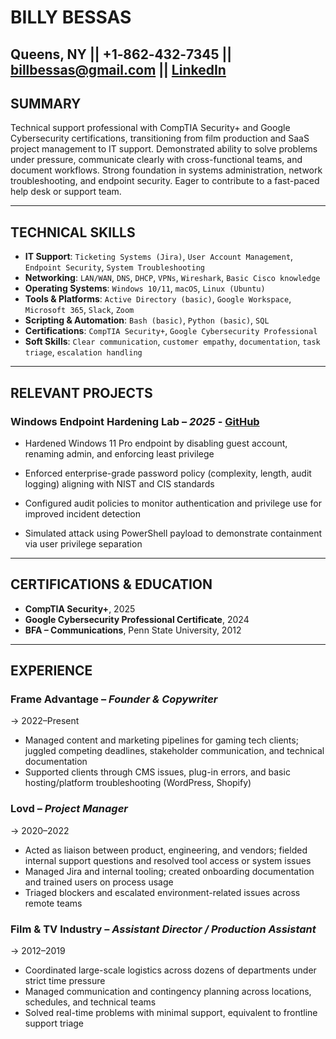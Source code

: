# BILLY BESSAS
Queens, NY || +1‑862‑432‑7345 || <billbessas@gmail.com>
|| [LinkedIn](https://linkedin.com/in/billy-bessas) 
---

## SUMMARY
Technical support professional with CompTIA Security+ and Google Cybersecurity certifications, transitioning from film production and SaaS project management to IT support. Demonstrated ability to solve problems under pressure, communicate clearly with cross-functional teams, and document workflows. Strong foundation in systems administration, network troubleshooting, and endpoint security. Eager to contribute to a fast-paced help desk or support team.

---

## TECHNICAL SKILLS
- **IT Support**: `Ticketing Systems (Jira)`, `User Account Management`, `Endpoint Security`, `System Troubleshooting`
- **Networking**: `LAN/WAN`, `DNS`, `DHCP`, `VPNs`, `Wireshark`, `Basic Cisco knowledge`
- **Operating Systems**: `Windows 10/11`, `macOS`, `Linux (Ubuntu)`
- **Tools & Platforms**: `Active Directory (basic)`, `Google Workspace`, `Microsoft 365`, `Slack`, `Zoom`
- **Scripting & Automation**: `Bash (basic)`, `Python (basic)`, `SQL`
- **Certifications**: `CompTIA Security+`, `Google Cybersecurity Professional`
- **Soft Skills**: `Clear communication`, `customer empathy`, `documentation`, `task triage`, `escalation handling`

---

## RELEVANT PROJECTS

### Windows Endpoint Hardening Lab – *2025* - [GitHub](IT-Support/Windows_Enpoint_Hardening)

- Hardened Windows 11 Pro endpoint by disabling guest account, renaming admin, and enforcing least privilege

- Enforced enterprise-grade password policy (complexity, length, audit logging) aligning with NIST and CIS standards

- Configured audit policies to monitor authentication and privilege use for improved incident detection

- Simulated attack using PowerShell payload to demonstrate containment via user privilege separation

---
## CERTIFICATIONS & EDUCATION
- **CompTIA Security+**, 2025
- **Google Cybersecurity Professional Certificate**, 2024
- **BFA – Communications**, Penn State University, 2012
---

## EXPERIENCE

### Frame Advantage – *Founder & Copywriter* 
-> 2022–Present
- Managed content and marketing pipelines for gaming tech clients; juggled competing deadlines, stakeholder communication, and technical documentation
- Supported clients through CMS issues, plug-in errors, and basic hosting/platform troubleshooting (WordPress, Shopify)

### Lovd – *Project Manager*
-> 2020–2022
- Acted as liaison between product, engineering, and vendors; fielded internal support questions and resolved tool access or system issues
- Managed Jira and internal tooling; created onboarding documentation and trained users on process usage
- Triaged blockers and escalated environment-related issues across remote teams

### Film & TV Industry – *Assistant Director / Production Assistant*
-> 2012–2019
- Coordinated large-scale logistics across dozens of departments under strict time pressure
- Managed communication and contingency planning across locations, schedules, and technical teams
- Solved real-time problems with minimal support, equivalent to frontline support triage
